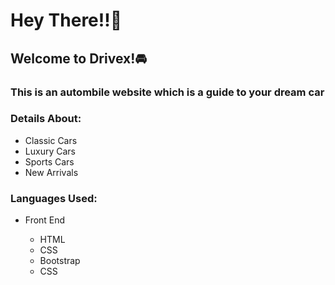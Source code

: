 <h1>Hey There!!🌝</h1>
<h2>Welcome to Drivex!🚘</h2>
<h3>This is an autombile website which is a guide to your dream car</h3>
<h3>Details About:</h3>
<ul>
  <li>
    Classic Cars
  </li>
  <li>
    Luxury Cars
  </li>
  <li>
    Sports Cars
  </li>
  <li>
    New Arrivals
  </li>
</ul>
<h3>Languages Used:</h3>
<ul>
  <li>Front End</li>
  <ul>
    <li>HTML</li>
     <li>CSS</li>
     <li>Bootstrap</li>
     <li>CSS</li>
  </ul>
</ul>

